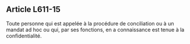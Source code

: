 Article L611-15
----
Toute personne qui est appelée à la procédure de conciliation ou à un mandat ad
hoc ou qui, par ses fonctions, en a connaissance est tenue à la confidentialité.

